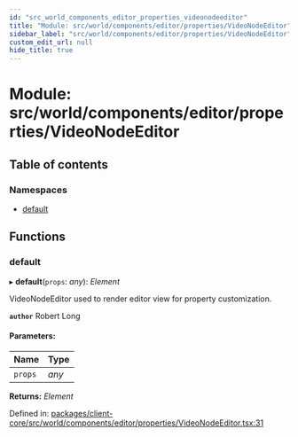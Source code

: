 ```yaml
---
id: "src_world_components_editor_properties_videonodeeditor"
title: "Module: src/world/components/editor/properties/VideoNodeEditor"
sidebar_label: "src/world/components/editor/properties/VideoNodeEditor"
custom_edit_url: null
hide_title: true
---
```


# Module: src/world/components/editor/properties/VideoNodeEditor

## Table of contents

### Namespaces

- [default](src_world_components_editor_properties_videonodeeditor.default.md)

## Functions

### default

▸ **default**(`props`: *any*): *Element*

VideoNodeEditor used to render editor view for property customization.

**`author`** Robert Long

#### Parameters:

Name | Type |
:------ | :------ |
`props` | *any* |

**Returns:** *Element*

Defined in: [packages/client-core/src/world/components/editor/properties/VideoNodeEditor.tsx:31](https://github.com/xr3ngine/xr3ngine/blob/716a06460/packages/client-core/src/world/components/editor/properties/VideoNodeEditor.tsx#L31)
